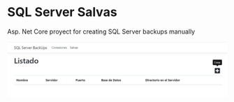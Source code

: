 # SQL Server Salvas
Asp. Net Core proyect for creating SQL Server backups manually

![Screenshot](conexion1.png)
